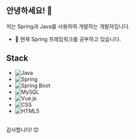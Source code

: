 ## 안녕하세요! 👋

저는 Spring과 Java를 사용하여 개발하는 개발자입니다.

- 🌱 현재 Spring 프레임워크를 공부하고 있습니다.
<!--📫 저와 연락하려면 [이메일 주소](mailto:leedy977@gmail.com)로 메일을 보내주세요. -->

## Stack

-  ![Java](https://img.shields.io/badge/Java-000000?style=flat-square&logo=openjdk&logoColor=white)
-  ![Spring](https://img.shields.io/badge/Spring-6DB33F?style=flat-square&logo=spring&logoColor=white)
-  ![Spring Boot](https://img.shields.io/badge/Spring_Boot-6DB33F?style=flat-square&logo=spring-boot&logoColor=white)
-  ![MySQL](https://img.shields.io/badge/MySQL-4479A1?style=flat-square&logo=mysql&logoColor=white)
-  ![Vue.js](https://img.shields.io/badge/Vue.js-4FC08D?style=flat-square&logo=vue.js&logoColor=white)
-  ![CSS](https://img.shields.io/badge/CSS-1572B6?style=flat-square&logo=css3&logoColor=white)
-  ![HTML5](https://img.shields.io/badge/HTML5-E34F26?style=flat-square&logo=html5&logoColor=white)
<br>
감사합니다! 😊
